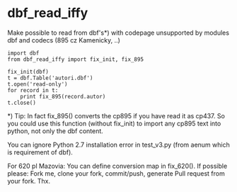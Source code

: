 # dbf_read_iffy
Make possible to read from dbf's*) with codepage unsupported by modules dbf and codecs (895 cz Kamenicky, ..)

	import dbf
	from dbf_read_iffy import fix_init, fix_895
	
	fix_init(dbf)
	t = dbf.Table('autori.dbf')
	t.open('read-only')
	for record in t:
	    print fix_895(record.autor)
	t.close()

*) Tip: In fact fix_895() converts the cp895 if you have read it as cp437. So you could use this function (without fix_init) to import any cp895 text into python, not only the dbf content.

You can ignore Python 2.7 installation error in test_v3.py (from aenum which is requirement of dbf).

For 620 pl Mazovia: You can define conversion map in fix_620(). If possible please: Fork me, clone your fork, commit/push, generate Pull request from your fork. Thx.
